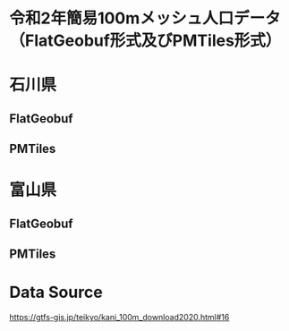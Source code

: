 # 令和2年簡易100mメッシュ人口データ（FlatGeobuf形式及びPMTiles形式）

# 石川県
## FlatGeobuf

## PMTiles

# 富山県
## FlatGeobuf

## PMTiles

# Data Source
https://gtfs-gis.jp/teikyo/kani_100m_download2020.html#16
